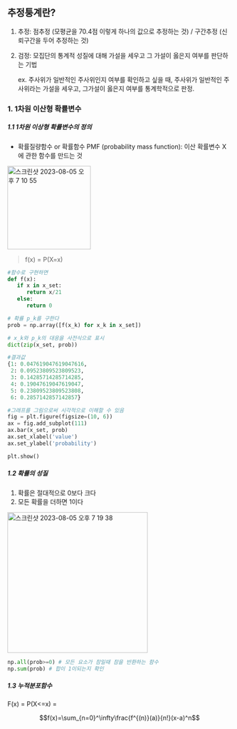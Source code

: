 ## 추정퉁계란?
1) 추정: 점추정 (모평균을 70.4점 이렇게 하나의 값으로 추정하는 것) / 구간추정 (신뢰구간을 두어 추정하는 것)
2) 검정: 모집단의 통계적 성질에 대해 가설을 세우고 그 가설이 옳은지 여부를 판단하는 기법

   ex. 주사위가 일반적인 주사위인지 여부를 확인하고 싶을 때, 주사위가 일반적인 주사위라는 가설을 세우고, 그가설이 옳은지 여부를 통계학적으로 판정.



### 1. 1차원 이산형 확률변수

##### 1.1 1차원 이상형 확률변수의 정의
- 확률질량함수 or 확률함수 PMF (probability mass function): 이산 확률변수 X에 관한 함수를 만드는 것

<img width="187" alt="스크린샷 2023-08-05 오후 7 10 55" src="https://github.com/hozyhozy/Statistics/assets/123252821/3bb318fb-3483-4643-9b7d-97c89b683b3e">

> f(x) = P(X=x)


``` python
#함수로 구현하면
def f(x):
   if x in x_set:
      return x/21
   else:
      return 0

# 확률 p_k를 구한다
prob = np.array([f(x_k) for x_k in x_set])

# x_k와 p_k의 대응을 사전식으로 표시
dict(zip(x_set, prob))

#결과값
{1: 0.047619047619047616,
 2: 0.09523809523809523,
 3: 0.14285714285714285,
 4: 0.19047619047619047,
 5: 0.23809523809523808,
 6: 0.2857142857142857}

#그래프를 그림으로써 시각적으로 이해할 수 있음
fig = plt.figure(figsize=(10, 6))
ax = fig.add_subplot(111)
ax.bar(x_set, prob)
ax.set_xlabel('value')
ax.set_ylabel('probability')

plt.show()
```


##### 1.2 확률의 성질

1. 확률은 절대적으로 0보다 크다
2. 모든 확률을 더하면 1이다

<img width="315" alt="스크린샷 2023-08-05 오후 7 19 38" src="https://github.com/hozyhozy/Statistics/assets/123252821/15adfe17-6ad7-4298-ab60-7e989c938d89">


``` python
np.all(prob>=0) # 모든 요소가 참일때 참을 반환하는 함수
np.sum(prob) # 합이 1이되는지 확인
```


##### 1.3 누적분포함수

F(x) = P(X<=x) = 

$$f(x)=\sum_{n=0}^\infty\frac{f^{(n)}(a)}{n!}(x-a)^n$$
